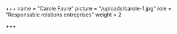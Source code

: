 +++
name = "Carole Faure"
picture = "/uploads/carole-1.jpg"
role = "Responsable relations entreprises"
weight = 2

+++
